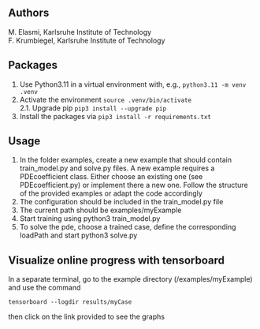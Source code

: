 ## Authors
M. Elasmi, Karlsruhe Institute of Technology\
F. Krumbiegel, Karlsruhe Institute of Technology

## Packages
1. Use Python3.11 in a virtual environment with, e.g., `python3.11 -m venv .venv`  
2. Activate the environment `source .venv/bin/activate`  
2.1. Upgrade pip `pip3 install --upgrade pip`  
3. Install the packages via `pip3 install -r requirements.txt`  

## Usage
1. In the folder examples, create a new example that should contain train_model.py and solve.py files. A new example requires a PDEcoefficient class. Either choose an existing one (see PDEcoefficient.py) or implement there a new one. Follow the structure of the provided examples or adapt the code accordingly
2. The configuration should be included in the train_model.py file
3. The current path should be examples/myExample
4. Start training using python3 train_model.py
5. To solve the pde, choose a trained case, define the corresponding loadPath and start python3 solve.py

## Visualize online progress with tensorboard
In a separate terminal, go to the example directory (/examples/myExample) and use the command
```
tensorboard --logdir results/myCase
```
then click on the link provided to see the graphs
